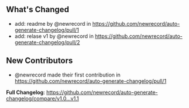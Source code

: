 ## What's Changed
* add: readme by @newrecord in https://github.com/newrecord/auto-generate-changelog/pull/1
* add: relase v1 by @newrecord in https://github.com/newrecord/auto-generate-changelog/pull/2

## New Contributors
* @newrecord made their first contribution in https://github.com/newrecord/auto-generate-changelog/pull/1

**Full Changelog**: https://github.com/newrecord/auto-generate-changelog/compare/v1.0...v1.1